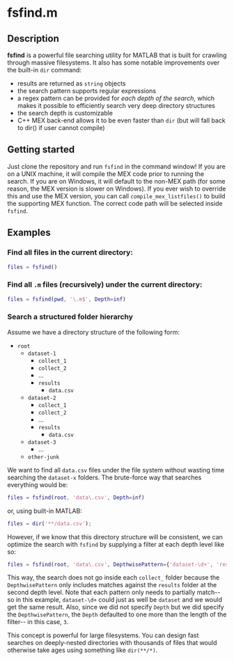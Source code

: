 # fsfind.m

## Description

**fsfind** is a powerful file searching utility for MATLAB that is built for crawling through massive filesystems.  It also has some notable improvements over the built-in `dir` command:
- results are returned as `string` objects
- the search pattern supports regular expressions
- a regex pattern can be provided for *each depth of the search*, which makes it possible
  to efficiently search very deep directory structures
- the search depth is customizable
- C++ MEX back-end allows it to be even faster than `dir` (but will fall back to dir() if user cannot compile)

## Getting started

Just clone the repository and run `fsfind` in the command window!  If you are on a UNIX machine,
it will compile the MEX code prior to running the search.  If you are on Windows, it will default
to the non-MEX path (for some reason, the MEX version is slower on Windows).  If you ever wish
to override this and use the MEX version, you can call `compile_mex_listfiles()` to build
the supporting MEX function.  The correct code path will be selected inside `fsfind`.

## Examples

### Find all files in the current directory:
```matlab
files = fsfind()
```

### Find all `.m` files (recursively) under the current directory:
```matlab
files = fsfind(pwd, '\.m$', Depth=inf)
```

### Search a structured folder hierarchy
Assume we have a directory structure of the following form:
* `root`
    * `dataset-1`
        * `collect_1`
        * `collect_2`
        * ...
        * `results`
            * `data.csv`
    * `dataset-2`
        * `collect_1`
        * `collect_2`
        * ...
        * `results`
            * `data.csv`
    * `dataset-3`
        * ...
    * `other-junk`

We want to find all `data.csv` files under the file system without wasting time searching the `dataset-x` folders.  The brute-force way that searches everything would be:

```matlab
files = fsfind(root, 'data\.csv', Depth=inf)
```
or, using built-in MATLAB:
```matlab
files = dir('**/data.csv');
```

However, if we know that this directory structure will be consistent, we can optimize the
search with `fsfind` by supplying a filter at each depth level like so:

```matlab
files = fsfind(root, 'data\.csv', DepthwisePattern={'dataset-\d+', 'results'})
```

This way, the search does not go inside each `collect_` folder because the `DepthwisePattern`
only includes matches against the `results` folder at the second depth level.  Note that each
pattern only needs to partially match--so in this example, `dataset-\d+` could just as well be
`dataset` and we would get the same result.  Also, since we did not specify `Depth` but we did
specify the `DepthwisePattern`, the `Depth` defaulted to one more than the length of the filter--
in this case, `3`.

This concept is powerful for large filesystems.  You can design fast searches on deeply-nested directories with  thousands of files that would otherwise take ages using something like `dir(**/*)`.

